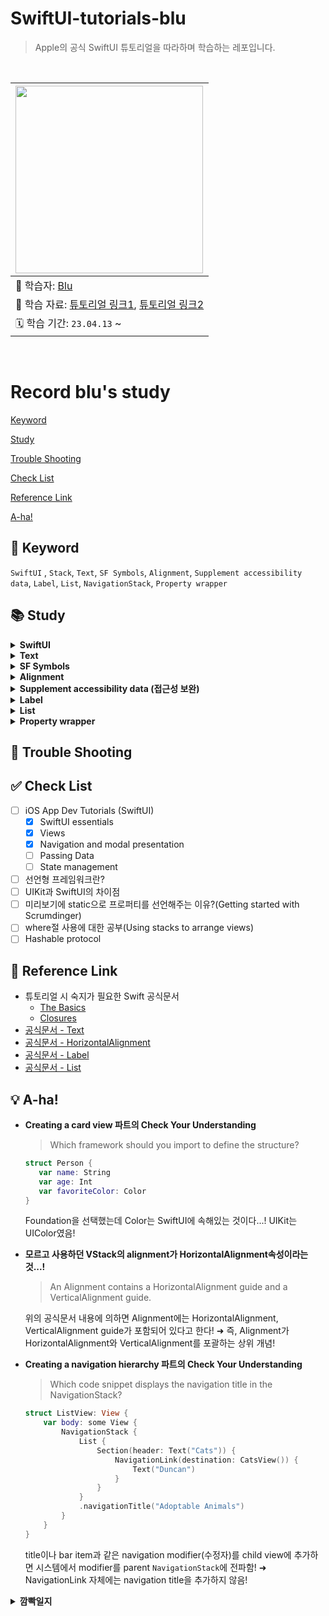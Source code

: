 # SwiftUI-tutorials-blu

> Apple의 공식 SwiftUI 튜토리얼을 따라하며 학습하는 레포입니다.

<br>

|<img src="https://avatars.githubusercontent.com/u/71758542?v=4" width=300>|
|:---|
|💙 학습자: [Blu](https://github.com/calledBlu)|
|🔗 학습 자료: [튜토리얼 링크1](https://developer.apple.com/tutorials/app-dev-training), [튜토리얼 링크2](https://developer.apple.com/tutorials/swiftui)|
|🗓️ 학습 기간: `23.04.13` ~ |

<br>

# Record blu's study

[Keyword](#-keyword)

[Study](#-study)

[Trouble Shooting](#-trouble-shooting)

[Check List](#-check-list)

[Reference Link](#-reference-link)

[A-ha!](#-a-ha)

## 🔑 Keyword
`SwiftUI` , `Stack`, `Text`, `SF Symbols`, `Alignment`, `Supplement accessibility data`, `Label`, `List`, `NavigationStack`, `Property wrapper`

## 📚 Study


<details>
    <summary><b>SwiftUI</b></summary>
<div>
    
- **SwiftUI overview**    
SwiftUI is a **declarative framework** for building apps for any Apple platform. SwiftUI provides a common API that you can use to define an app’s user interface and platform-specific behavior.    
Create apps more quickly and with fewer errors with these key SwiftUI features:    
    - **Declarative syntax**—Define which views appear onscreen - using simple Swift structures.    
    - **A compositional API**—Quickly create and iterate your user interface using built-in views and modifiers. Compose more complex views by combining simpler views.    
    - **A powerful layout system**—Easily arrange views onscreen relative to their parent views and to each other. When existing views and controls don’t suit your needs, you can draw your own.    
    - **Views that reflect app data**—Define a view’s data dependencies, and SwiftUI automatically updates the view when data changes, avoiding errors from invalid view states.    
    - **Automatic accessibility support**—SwiftUI adds basic accessibility that you’ll learn to enhance with minimal effort.    
- **나만의 언어로 정리하는 Swift는**
    - multiplatform app의 레이아웃과 액션을 구성하는 데 사용
    - declarative framework(선언형 프레임워크)
    - UIKit 는 **Event driven** 이라면 SwiftUI는 **Data driven**
    - View를 Customize 하기 위해 **수정자**로 알려진 메서드를 호출, 수정자는 새 View를 반환함, 수정자는 단일 보기에서 여러 개 사용할 수 있으며, 수정자를 연결하기 위해서는 수직으로 쌓으면 됨
- SwiftUI view file의 구조
    - View 프로토콜을 준수하며 View를 반환하는 body 속성의 단일 요구사항
        - View의 콘텐츠, 레이아웃, 동작을 설명
    - 캔버스에 표시할 해당 Viewdml preview를 정의
    
</div>
</details>

<details>
    <summary><b>Text</b></summary>
<div>
    
- `.font()` modifier(수정자)로 텍스트 크기를 조절할 수 있음
</div>
</details>

<details>
    <summary><b>SF Symbols</b></summary>
<div>
    
- System이 SF Symbols의 이미지는 font처럼 취급하여 사용자의 디바이스 설정에 따라 동적으로 확장됨
</div>
</details>

<details>
    <summary><b>Alignment</b></summary>
<div>
    
- VStack의 alignment는 HorizontalAlignment 타입
- VStack 정렬의 기본 동작은 **center**이지만 재정의하여 정렬 가능
- 일부 system은 left, right를 사용하지만 SwiftUI는 **leading, trailing 정렬을 사용하여 앱의 현지화를 용이하게 함**
- 직접 지정해주는 방법도 있지만 VStack 선택 후 Attributes inspector에서 Alignment 옵션을 사용하여 정렬을 설정할 수도 있음
- **Alignment**
        HorizontalAlignment와 VerticalAlignment를 포괄하는 상위 개념!
        ZStack에 view를 배치하거나 `overlay(alignment:content:)` 또는 `background(alignment:content:)를 사용하여 다른 view 앞이나 뒤에 view를 배치하는 경우와 같이 특정 레이아웃 컨테이너 및 수정자의 동작을 지시하는 정렬 가이드
        ![Alignment](https://docs-assets.developer.apple.com/published/09693fd98ab76356519a900fd33d9e7f/Alignment-1-iOS@2x.png)
- **HorizontalAlignment**
        VStack에서 뷰를 수직으로 배치할 때와 같이 수평으로 배치하는 방법에 대한 가이드
        ![HorizontalAlignment](https://docs-assets.developer.apple.com/published/cb8ad6030a1ebcfee545d02f406500ee/HorizontalAlignment-1-iOS@2x.png)
- **VerticalAlignment**
        HStack에 뷰를 나란히 배치하거나 GridRow를 사용하여 Grid에 뷰 행을 생성할 때와 같이 뷰를 수직으로 배칠할 때의 정렬 가이드
        ![VerticalAlignment](https://docs-assets.developer.apple.com/published/a63aa800a94319cd283176a8b21bb7af/VerticalAlignment-1-iOS@2x.png)
</div>
</details>

<details>
    <summary><b>Supplement accessibility data (접근성 보완)</b></summary>
<div>
    
- SwiftUI에는 접근성 기능이 내장되어 있음
- 약간의 추가 작업으로 접근성 지원을 받을 수 있음
- 예) Text view의 문자열 콘텐츠에 자동으로 접근 가능, 하지만 사용자의 접근성 환경을 개선하기 위해 추론된 데이터를 보완해야 할 수 있음
- `.accessibilityAddTraits()`를 사용하면 특성을 추가해서 읽어주는 것, 예시대로 `.isHeader`를 넣으면 사용한 요소와 함께 "heading"이라고 읽어주어 view 의 information architecture를 전달하는 데 도움이 됨
</div>
</details>

<details>
    <summary><b>Label</b></summary>
<div>
    
- 제목이 있는 아이콘으로 구성된 표준 레이블
- 가장 일반적인 것은 아이콘 + 레이블 조합
- `.labelStyle()` 수정자를 통해 타이틀만 보이게, 아이콘만 보이게, 둘 다 보이게 설정할 수 있음
- 기본 스타일을 수정하여 커스터마이징된 레이블 스타일을 만들 수도 있음
- 완전히 새로운 스타일을 만들고 싶은 경우 LabelStyle 프로토콜을 채택 후 LabelStyleConfiguration을 구현하면 됨
- 레이블 그룹에 공통 레이블 스타일을 적용하려면 포함된 뷰 계층 구조에 스타일을 적용하면 됨
    - TrailingIconLabelStyle.swift 파일 참고!
- icon 부분에 SF Symbol과 같은 이미지 대신 programmatically하게 view를 사용하여 레이블을 만드는 것도 가능함    
예) `Circle()` 
</div>
</details>

<details>
    <summary><b>List</b></summary>
<div>

- List를 사용하여 단순히 생성하는 경우 아래와 같은 오류가 발생함
    > Initializer 'init(_:rowContent:)' requires that 'DailyScrum' conform to 'Identifiable'
    > ➜ DailyScrum이 Identifiable을 준수해야 함!!
- 왜 내부에 들어갈 데이터 타입은 Identifiable을 준수해야 할까?
    - List의 정의부는 다음과 같음
        `@MainActor struct List<SelectionValue, Content> where SelectionValue : Hashable, Content : View`
        데이터 타입에 해당하는 SelectionValue가 Hashable을 채택하고 있기 때문!
    - 공식 튜토리얼상 컬렉션의 개별 item을 식별하는 방법이 필요하기 때문! 튜토리얼에는 모든 테스트 데이터가 다른 이름을 가지고 있으므로 해당 속성을 키 값의 경로로 사용하도록 `id: \.title`으로 설정해줌
- 튜토리얼상 테스트 데이터는 다른 이름을 가지고 있었지만 사용자가 동일한 이름으로 새 데이터를 생성하는 경우 문제가 발생함!
    - 사용자가 생성한 콘텐츠로 작업하기 위해 SelectionValue가 ID를 전달하는 identifiable 프로토콜을 준수할 수 있음
    - identifiable은 채택하면 엔티티에 대한 안정적인 식별자를 제공하기 위한 id 프로퍼티를 요구함
    - UUID()를 데이터 모델의 초기화자에 사용하면 매개변수의 기본값을 정의하기 위해 초기화자나 함수를 호출할 때 해당 매개변수를 생략할 수 있음
    
</div>
</details>
    
<details>
    <summary><b>Property wrapper</b></summary>
<div>
    
- 일반적인 프로퍼티 초기화 패턴을 캡슐화하여 속성에 동작을 효율적으로 추가하는 데 도움을 줌
- SwiftUI는 `@State` 및 `@Binding` 프로퍼티 래퍼를 사용하여 뷰가 쉽게 액세스할 수 있는 정보 소스를 유지하는 데 도움을 줌
- `State`
    - 프로퍼티를 `@State로 선언하면 view 내에서 신뢰할 수 있는 데이터 원본이 생성됨
    - 시스템은 `@State` 속성 값에 따라 달라지는 view의 모든 요소를 식별함
    - 사용자의 상호작용은 `@State` 프로퍼티를 변경할 수 있음
    - 시스템은 해당 프로퍼티애 의존하는 view를 업데이트하여 새로운 버전의 UI를 렌더링함
        - 영구적인 상태보다 **일시적인** 상태를 관리하는 데 도움이 되므로 state property를 private로 선언하는 것을 권장 (예: 버튼의 강조 표시 상태, 필터 설정, 현재 선택된 목록 등)
    - view structure에 로컬인 가변 소스를 정의하기 위한 구문
    - 그렇다면, 다른 뷰애서 동일한 데이터 소스를 사용하려면?! ➜ Binding
- `Binding`
    - `@Binding`으로 래핑하는 프로퍼티는 `@State` 프로퍼티와 같은 기존 소스와 읽기 및 쓰기 접근권한을 공유함
    - 데이터를 직접 저장하지 않는 대신 기존 정보 소스와 해당 데이터를 표시하고 업데이트하는 view 사이에 양방향 연결을 생성
    - 이 연결을 통해 데이터와 연결된 여러 보기가 동기화됨
    - 시스템은 `@State`의 데이터와 `@Binding`이 포함된 view 간에 종속성을 설정함
    - 상위/하위 view는 원본으로 정의한 프로퍼티를 읽거나 수정할 수 있음
    - binding을 사용하여 신뢰할 수 있는 단일 데이터 소스를 전파하는 패턴은 view 계층 구조에 효과적임!
    ➜ 데이터 소스의 변화를 관찰하는 코드를 별도로 작성하지 않아도 되기 때문!
    
</div>
</details>

## 🏀 Trouble Shooting

## ✅ Check List
- [ ] iOS App Dev Tutorials (SwiftUI)
    - [x] SwiftUI essentials
    - [x] Views
    - [x] Navigation and modal presentation
    - [ ] Passing Data
    - [ ] State management

- [ ] 선언형 프레임워크란?
- [ ] UIKit과 SwiftUI의 차이점
- [ ] 미리보기에 static으로 프로퍼티를 선언해주는 이유?(Getting started with Scrumdinger)
- [ ] where절 사용에 대한 공부(Using stacks to arrange views)
- [ ] Hashable protocol

## 🔗 Reference Link
- 튜토리얼 시 숙지가 필요한 Swift 공식문서
    - [The Basics](https://docs.swift.org/swift-book/documentation/the-swift-programming-language/thebasics/)
    - [Closures](https://docs.swift.org/swift-book/documentation/the-swift-programming-language/closures/)
- [공식문서 - Text](https://developer.apple.com/documentation/swiftui/text/)
- [공식문서 - HorizontalAlignment](https://developer.apple.com/documentation/swiftui/horizontalalignment)
- [공식문서 - Label](https://developer.apple.com/documentation/swiftui/label)
- [공식문서 - List](https://developer.apple.com/documentation/swiftui/list/)

## 💡 A-ha!
- **Creating a card view 파트의 Check Your Understanding**
    > Which framework should you import to define the structure?
    ```swift
    struct Person {
       var name: String
       var age: Int
       var favoriteColor: Color
    }
    ```
    Foundation을 선택했는데 Color는 SwiftUI에 속해있는 것이다...! UIKit는 UIColor였음!
- **모르고 사용하던 VStack의 alignment가 HorizontalAlignment속성이라는 것...!**
    >An Alignment contains a HorizontalAlignment guide and a VerticalAlignment guide.
    
    위의 공식문서 내용에 의하면 Alignment에는 HorizontalAlignment, VerticalAlignment guide가 포함되어 있다고 한다!
    ➜ 즉, Alignment가 HorizontalAlignment와 VerticalAlignment를 포괄하는 상위 개념!
- **Creating a navigation hierarchy 파트의 Check Your Understanding**
    > Which code snippet displays the navigation title in the NavigationStack?
    ```swift
    struct ListView: View {
        var body: some View {
            NavigationStack {
                List {
                    Section(header: Text("Cats")) {
                        NavigationLink(destination: CatsView()) {
                            Text("Duncan")
                        }
                    }
                }
                .navigationTitle("Adoptable Animals")
            }
        }
    }
    ```
    title이나 bar item과 같은 navigation modifier(수정자)를 child view에 추가하면 시스템에서 modifier를 parent `NavigationStack`에 전파함!
    ➜ NavigationLink 자체에는 navigation title을 추가하지 않음!

<details>
    <summary><b>깜빡일지</b></summary>
<div>

`23.04.21`

</div>
</details>
